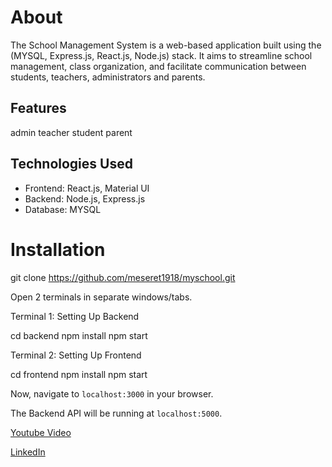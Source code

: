 # About

The School Management System is a web-based application built using the (MYSQL, Express.js, React.js, Node.js) stack. It aims to streamline school management, class organization, and facilitate communication between students, teachers, administrators and parents.

## Features

admin
teacher
student
parent

## Technologies Used

- Frontend: React.js, Material UI
- Backend: Node.js, Express.js
- Database: MYSQL

# Installation

git clone https://github.com/meseret1918/myschool.git

Open 2 terminals in separate windows/tabs.

Terminal 1: Setting Up Backend

cd backend
npm install
npm start

Terminal 2: Setting Up Frontend

cd frontend
npm install
npm start

Now, navigate to `localhost:3000` in your browser. 

The Backend API will be running at `localhost:5000`.

[Youtube Video]()

[LinkedIn](https://www.linkedin.com/in/meseret-alem/)